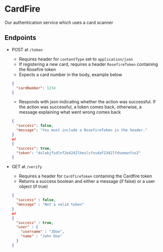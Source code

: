 # CardFire

Our authentication service which uses a card scanner
 
## Endpoints

- POST at `/token`
  - Requires header for `contentType` set to `application/json`
  - If registering a new card, requires a header `RosefireToken` containing the Rosefire token
  - Expects a card number in the body, example below

  ```json
  {
    "cardNumber": 1234
  }
  ```

  - Responds with json indicating whether the action was successful. If the action was successful, a token comes back, otherwise, a message explaining what went wrong comes back

  ```json
  {
    "success": false,
    "message": "You must include a RosefireToken in the header."
  }
  or
  {
    "success": true,
    "token": "dslakjfsdlnf2e4242lhezlsfnsdaf2342lfdsnmanfso2"
  }
  ```

- GET at `/verify`
  - Requires a header for `CardfireToken` containing the Cardfire token
  - Returns a success boolean and either a message (if false) or a user object (if true)

  ```json
  {
    "success" : false,
    "message" : "Not a valid token"
  }
  or
  {
    "success" : true,
    "user" : {
      "username" : "JDoe",
      "name" : "John Doe"
    }
  }
  ```
